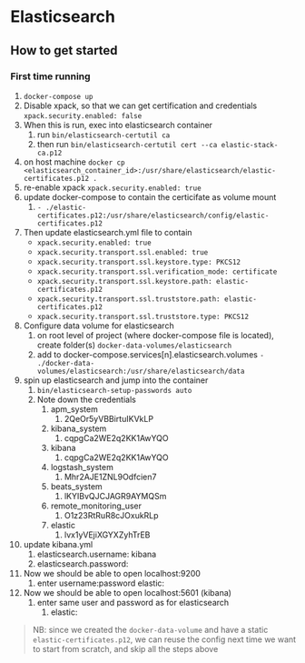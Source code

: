 # Elasticsearch

## How to get started

### First time running

1. `docker-compose up`
2. Disable xpack, so that we can get certification and credentials `xpack.security.enabled: false`
3. When this is run, exec into elasticsearch container
   1. run `bin/elasticsearch-certutil ca`
   2. then run `bin/elasticsearch-certutil cert --ca elastic-stack-ca.p12`
4. on host machine `docker cp <elasticsearch_container_id>:/usr/share/elasticsearch/elastic-certificates.p12 .`
5. re-enable xpack `xpack.security.enabled: true`
6. update docker-compose to contain the certicifate as volume mount
   1. `- ./elastic-certificates.p12:/usr/share/elasticsearch/config/elastic-certificates.p12`
7. Then update elasticsearch.yml file to contain
   - `xpack.security.enabled: true`
   - `xpack.security.transport.ssl.enabled: true`
   - `xpack.security.transport.ssl.keystore.type: PKCS12`
   - `xpack.security.transport.ssl.verification_mode: certificate`
   - `xpack.security.transport.ssl.keystore.path: elastic-certificates.p12`
   - `xpack.security.transport.ssl.truststore.path: elastic-certificates.p12`
   - `xpack.security.transport.ssl.truststore.type: PKCS12`
8. Configure data volume for elasticsearch 
   1. on root level of project (where docker-compose file is located), create folder(s) `docker-data-volumes/elasticsearch`
   2. add to docker-compose.services[n].elasticsearch.volumes `- ./docker-data-volumes/elasticsearch:/usr/share/elasticsearch/data`
9.  spin up elasticsearch and jump into the container
    1.  `bin/elasticsearch-setup-passwords auto`
    2.  Note down the credentials
        1.  apm_system
            1.  2QeOr5yVBBirtuIKVkLP
        2.  kibana_system
            1.  cqpgCa2WE2q2KK1AwYQO
        3.  kibana
            1.  cqpgCa2WE2q2KK1AwYQO
        4.  logstash_system
            1.  Mhr2AJE1ZNL9Odfcien7
        5.  beats_system
            1.  lKYIBvQJCJAGR9AYMQSm
        6.  remote_monitoring_user
            1.  O1z23RtRuR8cJOxukRLp
        7.  elastic
            1.  lvx1yVEjiXGYXZyhTrEB
10. update kibana.yml
    1.  elasticsearch.username: kibana
    2.  elasticsearch.password: <kibana password>
11. Now we should be able to open localhost:9200
    1.  enter username:password elastic:<elastic password>
12. Now we should be able to open localhost:5601 (kibana)
    1.  enter same user and password as for elasticsearch
        1.  elastic:<elastic password>


>NB:
>since we created the `docker-data-volume` and have a static `elastic-certificates.p12`, we can reuse the config next time we want to start from scratch, and skip all the steps above

